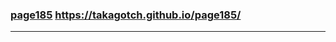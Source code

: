 ### [page185](https://takagotch.github.io/page185) https://takagotch.github.io/page185/
---


```
```

```
```

```
```


